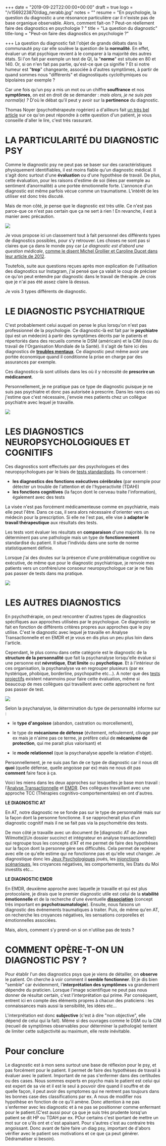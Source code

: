 +++
date = "2019-09-22T22:00:00+00:00"
draft = true
logo = "/v1569223870/diag_nerabb.jpg"
notes = ""
resume = "En psychologie, la question du diagnostic a une résonance particulière car il n'existe pas de base organique observable. Alors, comment fait-on ? Peut-on réellement faire des diagnostics en psychologie ? "
title = "La question du diagnostic"
title-long = "Peut-on faire des diagnostics en psychologie ?"

+++
La question du diagnostic fait l'objet de grands débats dans la communauté psy car elle soulève la question de la **normalité**. En effet, évaluer un état psychique revient à le comparer à la majorité des autres états. Si l'on fait par exemple un test de QI, la "**norme**" est située en 80 et 140. Or, si on n'en fait pas partie, qu'est-ce que ça signifie ? Et si notre humeur est "**trop**" changeante, associée à d'autres symptômes, à partir de quand sommes nous "différents" et diagnostiqués cyclothymiques ou bipolaires par exemple ?

Car une fois qu'un psy a mis un mot ou un chiffre  **souffrance** et nos **symptômes**, on est en droit de se demander : _mais alors, je ne suis pas normal(e) ?_ D'où le débat qu'il peut y avoir sur la **pertinence** du diagnostic. 

Thomas Noyer (psychothérapeute rogérien) a d'ailleurs fait [un très bel article](https://blogs.letemps.ch/breves-de-psys/2019/01/25/normal/?fbclid=IwAR0nBa0WSHMgbSMYlBYb7mnbjmxnM-lnuoyGKoDYK7sVhHE8uWWLXhKXx_I) sur ce qu'on peut répondre à cette question d'un patient, je vous conseille d'aller le lire, c'est très rassurant.

# LA PARTICULARITÉ DU DIAGNOSTIC PSY

Comme le diagnostic psy ne peut pas se baser sur des caractéristiques physiquement identifiables, il est moins fiable qu'un diagnostic médical. Il s'agit donc surtout d'une **évaluation** ou d'une hypothèse de travail. De plus, cette évaluation, pour les raisons d'estime de soi (liées par exemple au sentiment d’anormalité) a une portée émotionnelle forte. L'annonce d'un diagnostic est même parfois vécue comme un traumatisme. L’intérêt de les utiliser est donc très discuté.

Mais de mon côté, je pense que le diagnostic est très utile. Ce n'est pas parce-que ce n'est pas certain que ça ne sert à rien ! En revanche, il est à manier avec précaution.

![](https://res.cloudinary.com/catherinetardella/v1569229838/diag_4_xwu6ie.jpg)

  
Je vous propose ici un classement tout à fait personnel des différents types de diagnostics possibles, pour s'y retrouver. Les choses ne sont pas si claires que ça dans le monde psy car _Le diagnostic est d’abord une question médicale_, [comme le disent Michel Grollier et Caroline Ducet dans leur article de 2012](https://www.cairn.info/revue-cliniques-mediterraneennes-2013-2-page-143.htm#). 

Toutefois, suite aux questions reçues après mon explication de l'utilisation des diagnostics sur Instagram, j'ai pensé que ça valait le coup de préciser ce qu'on peut entendre par diagnostic dans le travail de thérapie. Je crois que je n'ai pas été assez claire là dessus.

Je vois 3 types différents de diagnostic.

# LE DIAGNOSTIC PSYCHIATRIQUE

C'est probablement celui auquel on pense le plus lorsqu'on n'est pas professionnel de la psychologie. Ce diagnostic-là est fait par le **psychiatre** (qui est un médecin) à partir des symptômes décrits par le patients et répertoriés dans des recueils comme le DSM (américain) et la CIM (issu du travail de l'Organisation Mondiale de la Santé). Il s'agit de faire ici des diagnostics de [**troubles mentaux**](https://www.maladiesmentales.org/liste-des-maladies-mentales/). Ce diagnostic peut même avoir une portée économique quand il conditionne la prise en charge par des assurances par exemple. 

  
Ces diagnostics-là sont utilisés dans les où il y nécessité de **prescrire un médicament**. 

Personnellement, je ne pratique pas ce type de diagnostic puisque je ne suis pas psychiatre et donc pas autorisée à prescrire. Dans les rares cas où j'estime que c'est nécessaire, j'envoie mes patients chez un collègue psychiatre avec lequel je travaille.

![](https://res.cloudinary.com/catherinetardella/v1569228749/diag2_di2nda.jpg)

# LES DIAGNOSTICS NEUROPSYCHOLOGIQUES ET COGNITIFS

Ces diagnostics sont effectués par des psychologues et des neuropsychologues par le biais de [tests standardisés](https://www.universalis.fr/encyclopedie/test-psychologique/). Ils concernent : 

* **les diagnostics des fonctions exécutives cérébrales** (par exemple pour détecter un trouble de l'attention et de l'hyperactivité (TDAH)) 
* **les fonctions cognitives** (la façon dont le cerveau traite l'information), également avec  des tests

La visée n'est pas forcément médicamenteuse comme en psychiatrie, mais elle peut l'être. Dans ce cas, il sera alors nécessaire d'orienter vers un médecin pour la prescription. Si elle ne l'est pas, elle vise à **adapter le travail thérapeutique** aux résultats des tests.

Les tests vont évaluer les résultats en **comparaison** d'une majorité. Ils ne déterminent pas une pathologie mais un type de **fonctionnement** standardisé du patient. Il situe l'individu dans une sorte de norme statistiquement définie. 

Lorsque j'ai des doutes sur la présence d'une problématique cognitive ou exécutive, de même que pour le diagnostic psychiatrique, je renvoie mes patients vers un confrère/une consoeur neuropsychologue car je ne fais pas passer de tests dans ma pratique.

![](https://res.cloudinary.com/catherinetardella/v1569250921/diag_6_k3evyo.jpg)

# LES AUTRES DIAGNOSTICS

En psychothérapie, on peut rencontrer d'autres types de diagnostics spécifiques aux approches utilisées par le psychologue. Ce diagnostic se fait en fonction de différents critères propres aux approches que le psy utilise. C'est le diagnostic avec lequel je travaille en Analyse Transactionnelle et en EMDR et je vous en dis plus un peu plus loin dans l'article.

Cependant, le plus connu dans cette catégorie est le diagnostic de la **structure de la personnalité** que fait la psychanalyse lorsqu'elle évalue si une personne est **névrotique**, **Etat limite** ou **psychotique**. Et à l'intérieur de ces organisation, la psychanalyse va en regrouper plusieurs (par ex hystérique, phobique, borderline, psychopathe etc...). A noter que des [tests projectifs](https://le-cercle-psy.scienceshumaines.com/que-voit-on-dans-les-tests-projectifs_sh_31823) existent néanmoins pour faire cette évaluation, même si beaucoup de mes collègues qui travaillent avec cette approchent ne font pas passer de test.

![](https://res.cloudinary.com/catherinetardella/v1569252735/diag_7_eft4sa.jpg)

Selon la psychanalyse, la détermination du type de personnalité informe sur :

* le **type d'angoisse** (abandon, castration ou morcellement), 


* le type de **mécanisme de défense** (évitement, refoulement, clivage par ex mais je n'aime pas ce terme, je préfère celui de **mécanisme de protection**, qui me parait plus valorisant) et 
* le **mode relationnel** (que la psychanalyse appelle la relation d'objet). 

Personnellement, je ne suis pas fan de ce type de diagnostic car il nous dit **quoi** (quelle défense, quelle angoisse par ex) mais ne nous dit pas **comment** faire face à ça.

Voici les miens dans les deux approches sur lesquelles je base mon travail : l'[Analyse Transactionnelle](https://ct-psy.com/pages/l-analyse-transactionnelle/) et [EMDR](https://ct-psy.com/pages/l-emdr/). Des collègues travaillant avec une approche TCC (Thérapies cognitivo-comportementales) en ont d'autres. 

**LE DIAGNOSTIC AT**

En AT, notre diagnostic ne se fonde pas sur le type de personnalité mais sur la façon dont la personne fonctionne. Il se rapprocherait plus d'un diagnostic cognitif mais il ne se fait pas via la psychométrie des tests. 

De mon côté je travaille avec un document (le [diagnostic AT de Jean Wilmotte](Un dossier succinct et intégrateur en analyse transactionnelle)) qui regroupe tous les concepts d'AT et me permet de faire des hypothèses sur la façon dont la personne gère ses difficultés. Cela permet de repérer avec elle ce qu'elle estime qui ne fonctionne pas et qu'elle veut changer. Je diagnostique donc les [Jeux Psychologiques](https://ct-psy.com/posts/a-quoi-jouons-nous-relation/) joués, les [injonctions scénariques](https://analysetransactionnelle.fr/p-Le_scenario_de_vie), les croyances négatives, les comportements, les Etats du Moi investits etc...

**LE DIAGNOSTIC EMDR**

  
En EMDR, deuxième approche avec laquelle je travaille et qui est plus protocolaire, je dirais que le premier diagnostic utile est celui de la **stabilité émotionnelle** et de la recherche d'une éventuelle [**dissociation**](https://fr.wikipedia.org/wiki/Dissociation_%28psychologie%29) (concept très important en **psychotraumatologie**). Ensuite, nous faisons un diagnostic des événements traumatiques à traiter. Puis, de même qu'en AT, on recherche les croyances négatives, les sensations corporelles et émotionnelles associées.

Mais, alors, comment s'y prend-on si on n'utilise pas de tests ?

# COMMENT OPÈRE-T-ON UN DIAGNOSTIC PSY ?

  
Pour établir l'un des diagnostics psys que je viens de détailler, on **observe** le patient. On cherche à voir comment il **semble fonctionner**. Et je dis bien "semble" car évidemment, l'**interprétation des symptômes** va grandement dépendre du praticien. Lorsque l'image scientifique ne peut pas nous donner de résultat certain, c'est l'interprétation qui prime. Par conséquent, entrent ici en compte des éléments propres à chacun des praticiens : les connaissances mais aussi la sensibilité, les idées etc...

L'interprétation est donc **subjective** (c'est à dire "non objective", elle dépend de celui qui la fait). Même si des ouvrages comme le DSM ou la CIM (recueil de symptômes observables pour déterminer la pathologie) tentent de limiter cette subjectivité au maximum, elle reste inévitable.

# Pour conclure 

Le diagnostic est à mon sens surtout une base de réflexion pour le psy, et pas forcément pour le patient. Il permet de faire des hypothèses de travail à évaluer avec le patient. Important de ne pas s'enfermer dans des certitudes ou des cases. Nous sommes experts en psycho mais le patient est celui qui est expert de sa vie et il est le seul à pouvoir dire quand il souffre et de quelle façon, il peut avoir des symptomes qui ne rentrent pas toujours dans les bonnes case des classifications par ex. A nous de modifier nos hypothèse en fonction de ce qu'il amène. Donc attention à ne pas s'enfermer avec les diagnostic et à ne pas se positionner comme enfermant pour le patient.(C'est aussi pour ça que je suis très prudente lorsq'un patient se dit HP ou TDAH par ex. POur certains c'est iportant de mettre un mot sur ce u'ils ont et c'est apaisant. Pour s'autres c'est au contraire très angoissant. Donc avant de faire faire un diag psy, important de d'abors vérifier avec le patient ses motivations et ce que ça peut générer. Dédramatiser si besoin).